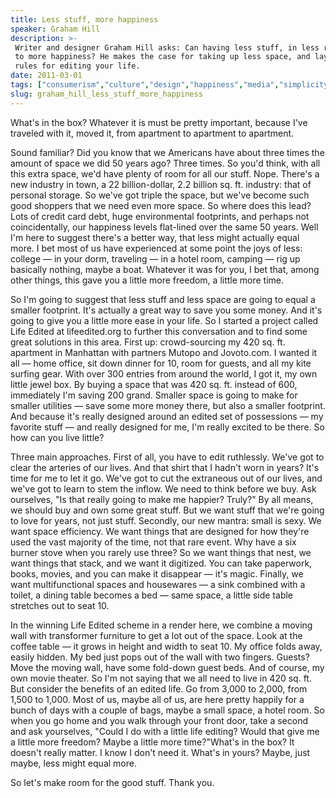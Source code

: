 ```yaml
---
title: Less stuff, more happiness
speaker: Graham Hill
description: >-
 Writer and designer Graham Hill asks: Can having less stuff, in less room, lead
 to more happiness? He makes the case for taking up less space, and lays out three
 rules for editing your life.
date: 2011-03-01
tags: ["consumerism","culture","design","happiness","media","simplicity"]
slug: graham_hill_less_stuff_more_happiness
---
```


What's in the box? Whatever it is must be pretty important, because I've traveled with it,
moved it, from apartment to apartment to apartment.

Sound familiar? Did you know that we Americans have about three times the amount of space
we did 50 years ago? Three times. So you'd think, with all this extra space, we'd have
plenty of room for all our stuff. Nope. There's a new industry in town, a 22
billion-dollar, 2.2 billion sq. ft. industry: that of personal storage. So we've got
triple the space, but we've become such good shoppers that we need even more space. So
where does this lead? Lots of credit card debt, huge environmental footprints, and perhaps
not coincidentally, our happiness levels flat-lined over the same 50 years. Well I'm here
to suggest there's a better way, that less might actually equal more. I bet most of us
have experienced at some point the joys of less: college — in your dorm, traveling — in a
hotel room, camping — rig up basically nothing, maybe a boat. Whatever it was for you, I
bet that, among other things, this gave you a little more freedom, a little more
time.

So I'm going to suggest that less stuff and less space are going to equal a smaller
footprint. It's actually a great way to save you some money. And it's going to give you a
little more ease in your life. So I started a project called Life Edited at lifeedited.org
to further this conversation and to find some great solutions in this area. First up:
crowd-sourcing my 420 sq. ft. apartment in Manhattan with partners Mutopo and Jovoto.com.
I wanted it all — home office, sit down dinner for 10, room for guests, and all my kite
surfing gear. With over 300 entries from around the world, I got it, my own little jewel
box. By buying a space that was 420 sq. ft. instead of 600, immediately I'm saving 200
grand. Smaller space is going to make for smaller utilities — save some more money there,
but also a smaller footprint. And because it's really designed around an edited set of
possessions — my favorite stuff — and really designed for me, I'm really excited to be
there. So how can you live little?

Three main approaches. First of all, you have to edit ruthlessly. We've got to clear the
arteries of our lives. And that shirt that I hadn't worn in years? It's time for me to let
it go. We've got to cut the extraneous out of our lives, and we've got to learn to stem
the inflow. We need to think before we buy. Ask ourselves, "Is that really going to make
me happier? Truly?" By all means, we should buy and own some great stuff. But we want
stuff that we're going to love for years, not just stuff. Secondly, our new mantra: small
is sexy. We want space efficiency. We want things that are designed for how they're used
the vast majority of the time, not that rare event. Why have a six burner stove when you
rarely use three? So we want things that nest, we want things that stack, and we want it
digitized. You can take paperwork, books, movies, and you can make it disappear — it's
magic. Finally, we want multifunctional spaces and housewares — a sink combined with a
toilet, a dining table becomes a bed — same space, a little side table stretches out to
seat 10.

In the winning Life Edited scheme in a render here, we combine a moving wall with
transformer furniture to get a lot out of the space. Look at the coffee table — it grows
in height and width to seat 10. My office folds away, easily hidden. My bed just pops out
of the wall with two fingers. Guests? Move the moving wall, have some fold-down guest
beds. And of course, my own movie theater. So I'm not saying that we all need to live in
420 sq. ft. But consider the benefits of an edited life. Go from 3,000 to 2,000, from
1,500 to 1,000. Most of us, maybe all of us, are here pretty happily for a bunch of days
with a couple of bags, maybe a small space, a hotel room. So when you go home and you walk
through your front door, take a second and ask yourselves, "Could I do with a little life
editing? Would that give me a little more freedom? Maybe a little more time?"What's in the
box? It doesn't really matter. I know I don't need it. What's in yours? Maybe, just maybe,
less might equal more.

So let's make room for the good stuff. Thank you.

<!--
ad_duration=3.33
event="TED2011"
external_start_time=0
has_talk_citation=0
intro_duration=11.82
is_subtitle_required="False"
is_talk_featured="True"
language="en"
language_swap="False"
native_language="en"
number_of_related_talks=6
number_of_speakers=1
number_of_subtitled_videos=47
number_of_tags=6
number_of_talk_download_languages=49
number_of_talk_more_resources=0
number_of_talk_recommendations=1
number_of_talks_take_actions=0
post_ad_duration=0.83
published_timestamp="2011-10-05 15:08:50"
recording_date="2011-03-01"
speaker_description="Journalist"
speaker_is_published=1
speaker_name="Graham Hill"
speaker_what_others_say="You should be allowed to be a modern city dweller and still care about the environment."
talk_more_resources=[]
talk_name="Less stuff, more happiness"
talk_recommendations_blurb="Want to de-clutter your life? Check out these tips and resources, prepared by Hill exclusively for TED."
talks_tags=["consumerism","culture","design","happiness","media","simplicity"]
talks_take_action=[]
url_audio="https://download.ted.com/talks/GrahamHill_2011U.mp3?apikey=acme-roadrunner"
url_photo_speaker="https://pe.tedcdn.com/images/ted/171773_254x191.jpg"
url_photo_talk="https://s3.amazonaws.com/talkstar-photos/uploads/30ee20be-078b-4630-a9e7-e7db3aac7825/GrahamHill_2011U-embed.jpg"
url_webpage="https://www.ted.com/talks/graham_hill_less_stuff_more_happiness"
video_type_name="TED Stage Talk"
-->
